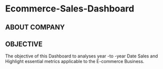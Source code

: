 # Ecommerce-Sales-Dashboard

## ABOUT COMPANY

## OBJECTIVE
The objective of this Dashboard to analyses year -to -year Date Sales and Highlight essential metrics applicable to the E-commerce Business.
